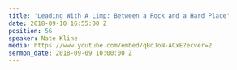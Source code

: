 ```yaml
---
title: 'Leading With A Limp: Between a Rock and a Hard Place'
date: 2018-09-10 16:55:00 Z
position: 56
speaker: Nate Kline
media: https://www.youtube.com/embed/qBdJoN-ACxE?ecver=2
sermon_date: 2018-09-09 10:00:00 Z
---
```



